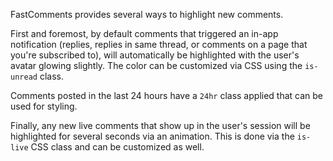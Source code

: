 FastComments provides several ways to highlight new comments.

First and foremost, by default comments that triggered an in-app notification (replies, replies in same thread, or comments on a page
that you're subscribed to), will automatically be highlighted with the user's avatar glowing slightly. The color can be customized via CSS
using the `is-unread` class.

Comments posted in the last 24 hours have a `24hr` class applied that can be used for styling.

Finally, any new live comments that show up in the user's session will be highlighted for several seconds via an animation. This is done via the
`is-live` CSS class and can be customized as well.
